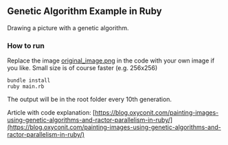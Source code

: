 ## Genetic Algorithm Example in Ruby
Drawing a picture with a genetic algorithm.

### How to run
Replace the image [original_image.png](original_image.png) in the code with your own image if you like. Small size is of course faster (e.g. 256x256)

```
bundle install
ruby main.rb
```
The output will be in the root folder every 10th generation.

Article with code explanation: [https://blog.oxyconit.com/painting-images-using-genetic-algorithms-and-ractor-parallelism-in-ruby/](https://blog.oxyconit.com/painting-images-using-genetic-algorithms-and-ractor-parallelism-in-ruby/)